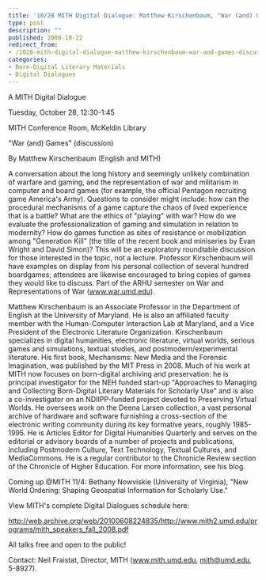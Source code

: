 ```yaml
---
title: '10/28 MITH Digital Dialogue: Matthew Kirschenbaum, "War (and) Games" (discussion)'
type: post
description: ""
published: 2008-10-22
redirect_from: 
- /1028-mith-digital-dialogue-matthew-kirschenbaum-war-and-games-discussion/
categories:
- Born-Digital Literary Materials
- Digital Dialogues
---
```

A MITH Digital Dialogue

Tuesday, October 28, 12:30-1:45

MITH Conference Room, McKeldin Library

"War (and) Games" (discussion)

By Matthew Kirschenbaum (English and MITH)

A conversation about the long history and seemingly unlikely combination of warfare and gaming, and the representation of war and militarism in computer and board games (for example, the official Pentagon recruiting game America's Army). Questions to consider might include: how can the procedural mechanisms of a game capture the chaos of lived experience that is a battle? What are the ethics of "playing" with war? How do we evaluate the professionalization of gaming and simulation in relation to modernity? How do games function as sites of resistance or mobilization among "Generation Kill" (the title of the recent book and miniseries by Evan Wright and David Simon)? This will be an exploratory roundtable discussion for those interested in the topic, not a lecture. Professor Kirschenbaum will have examples on display from his personal collection of several hundred boardgames; attendees are likewise encouraged to bring copies of games they would like to discuss. Part of the ARHU semester on War and Representations of War (www.war.umd.edu).

Matthew Kirschenbaum is an Associate Professor in the Department of English at the University of Maryland. He is also an affiliated faculty member with the Human-Computer Interaction Lab at Maryland, and a Vice President of the Electronic Literature Organization. Kirschenbaum specializes in digital humanities, electronic literature, virtual worlds, serious games and simulations, textual studies, and postmodern/experimental literature. His first book, Mechanisms: New Media and the Forensic Imagination, was published by the MIT Press in 2008. Much of his work at MITH now focuses on born-digital archiving and preservation: he is principal investigator for the NEH funded start-up "Approaches to Managing and Collecting Born-Digital Literary Materials for Scholarly Use" and is also a co-investigator on an NDIIPP-funded project devoted to Preserving Virtual Worlds. He oversees work on the Deena Larsen collection, a vast personal archive of hardware and software furnishing a cross-section of the electronic writing community during its key formative years, roughly 1985-1995. He is Articles Editor for Digital Humanities Quarterly and serves on the editorial or advisory boards of a number of projects and publications, including Postmodern Culture, Text Technology, Textual Cultures, and MediaCommons. He is a regular contributor to the Chronicle Review section of the Chronicle of Higher Education. For more information, see his blog.

Coming up @MITH 11/4: Bethany Nowviskie (University of Virginia), "New World Ordering: Shaping Geospatial Information for Scholarly Use."

View MITH's complete Digital Dialogues schedule here:

http://web.archive.org/web/20100608224835/http://www.mith2.umd.edu/programs/mith_speakers_fall_2008.pdf

All talks free and open to the public!

Contact: Neil Fraistat, Director, MITH (www.mith.umd.edu, mith@umd.edu, 5-8927).
